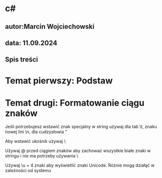 # c#
## autor:Marcin Wojciechowski
## data: 11.09.2024

## Spis treści
 

# Temat pierwszy: Podstaw

# Temat drugi: Formatowanie ciągu znaków

Jeśli potrzebujesz wstawić znak specjalny w string używaj dla tab \t, znaku nowej lini \n, dla cudzysłowia \"

Aby wstawić ukośnik używaj \\

Używaj @ przed ciągiem znaków aby zachować wszystkie białe znaki w stringu i nie ma potrzeby używania \

Używaj \u + 4 znaki aby wyświetlić znaki Unicode. Różnie mogą działąć w zależności od systemu
